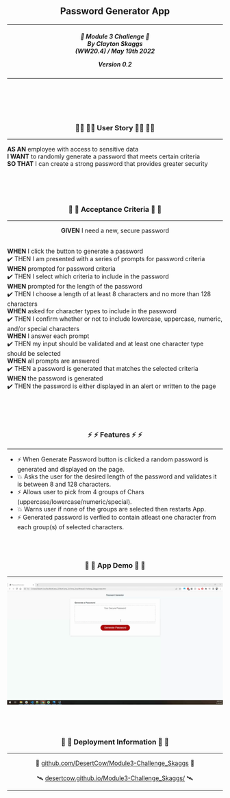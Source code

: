 <h2 align="center">Password Generator App</h2>


---

<div align="center">

<h5 align="center">

💼 Module 3 Challenge 💼<br>
By Clayton Skaggs<br>
(WW20.4) / May 19th 2022

Version 0.2</h5>
</div>

---

<br>
<br>
<br>
<br>

<h3 align="center">🧙‍♂️ 🧙‍♂️ User Story 🧙‍♂️ 🧙‍♂️</h3>

----

<p><b>AS AN</b> employee with access to sensitive data<br>
<b>I WANT</b> to randomly generate a password that meets certain criteria<br>
<b>SO THAT</b> I can create a strong password that provides greater security</p>

<br>
<br>
<br>


<h3 align="center">🌟 🌟 Acceptance Criteria 🌟 🌟</h3>

---
<p align="center"> <b>GIVEN</b> I need a new, secure password <br><br></p>

<p align="left"><b>WHEN</b> I click the button to generate a password<br>
✔️ THEN I am presented with a series of prompts for password criteria<br>
<b>WHEN</b> prompted for password criteria<br>
✔️ THEN I select which criteria to include in the password<br>
<b>WHEN</b> prompted for the length of the password<br>
✔️ THEN I choose a length of at least 8 characters and no more than 128 characters<br>
<b>WHEN</b> asked for character types to include in the password<br>
✔️ THEN I confirm whether or not to include lowercase, uppercase, numeric, and/or special characters<br>
<b>WHEN</b> I answer each prompt<br>
✔️ THEN my input should be validated and at least one character type should be selected<br>
<b>WHEN</b> all prompts are answered<br>
✔️ THEN a password is generated that matches the selected criteria<br>
<b>WHEN</b> the password is generated<br>
✔️ THEN the password is either displayed in an alert or written to the page<br></p>
<br>
<br>
<br>

<h3 align="center">⚡ ⚡ Features ⚡ ⚡</h3>

---

<ul>
  <li>⚡ When Generate Password button is clicked a random password is generated and displayed on the page.</li>
  <li>💥 Asks the user for the desired length of the password and validates it is between 8 and 128 characters.</li>
  <li>⚡ Allows user to pick from 4 groups of Chars (uppercase/lowercase/numeric/special).</li>
  <li>💥 Warns user if none of the groups are selected then restarts App.</li>
  <li>⚡ Generated password is verfied to contain atleast one character from each group(s) of selected characters.</li>
</ul>

<br>
<br>

<h3 align="center">💼 💼 App Demo 💼 💼</h3>

---
<p align="center">
  <img src="./dev-notes/Final_Demo.gif" alt="Demo of Application generating a password")
</p>

<br>
<br>
<br>
<br>

<h3 align="center">📡 📡 Deployment Information 📡 📡</h3>

---



<div align="center">
🚀 <a href="https://github.com/DesertCow/Module3-Challenge_Skaggs">github.com/DesertCow/Module3-Challenge_Skaggs</a> 🚀
<br>
<br>
🛰️ <a href="https://desertcow.github.io/Module3-Challenge_Skaggs">desertcow.github.io/Module3-Challenge_Skaggs/</a> 🛰️
</div>

---

<br>
<br>




